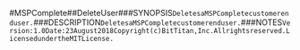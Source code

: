 #MSPComplete##DeleteUser###SYNOPSIS```DeletesaMSPCompletecustomerenduser.```###DESCRIPTION```DeletesaMSPCompletecustomerenduser.```###NOTES```Version:1.0Date:23August2018Copyright(c)BitTitan,Inc.Allrightsreserved.LicensedundertheMITLicense.```
